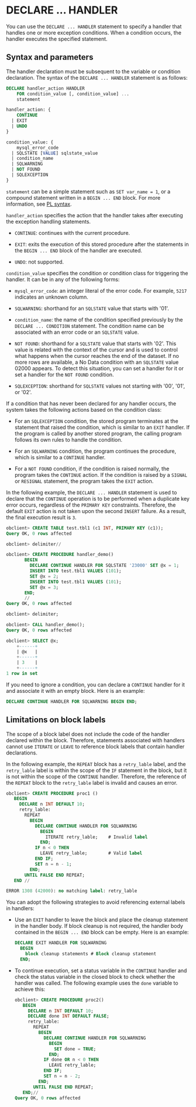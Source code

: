 # DECLARE ... HANDLER

You can use the `DECLARE ... HANDLER` statement to specify a handler that handles one or more exception conditions. When a condition occurs, the handler executes the specified statement.

## Syntax and parameters

The handler declaration must be subsequent to the variable or condition declaration. The syntax of the `DECLARE ... HANDLER` statement is as follows:

```sql
DECLARE handler_action HANDLER
    FOR condition_value [, condition_value] ...
    statement

handler_action: {
    CONTINUE
  | EXIT
  | UNDO
}

condition_value: {
    mysql_error_code
  | SQLSTATE [VALUE] sqlstate_value
  | condition_name
  | SQLWARNING
  | NOT FOUND
  | SQLEXCEPTION
}
```


`statement` can be a simple statement such as `SET var_name = 1`, or a compound statement written in a `BEGIN ... END` block. For more information, see [PL syntax](../100.basic-syntax-mysql.md).

`handler_action` specifies the action that the handler takes after executing the exception handling statements.

* `CONTINUE`: continues with the current procedure.

* `EXIT`: exits the execution of this stored procedure after the statements in the `BEGIN ... END` block of the handler are executed.

* `UNDO`: not supported.


`condition_value` specifies the condition or condition class for triggering the handler. It can be in any of the following forms:

* `mysql_error_code`: an integer literal of the error code. For example, `5217` indicates an unknown column.

* `SQLWARNING`: shorthand for an `SQLSTATE` value that starts with '01'.

* `condition_name`: the name of the condition specified previously by the `DECLARE ... CONDITION` statement. The condition name can be associated with an error code or an `SQLSTATE` value.

* `NOT FOUND`: shorthand for a `SQLSTATE` value that starts with '02'. This value is related with the context of the cursor and is used to control what happens when the cursor reaches the end of the dataset. If no more rows are available, a No Data condition with an `SQLSTATE` value 02000 appears. To detect this situation, you can set a handler for it or set a handler for the `NOT FOUND` condition.

* `SQLEXCEPTION`: shorthand for `SQLSTATE` values not starting with '00', '01', or '02'.



If a condition that has never been declared for any handler occurs, the system takes the following actions based on the condition class:

* For an `SQLEXCEPTION` condition, the stored program terminates at the statement that raised the condition, which is similar to an `EXIT` handler. If the program is called by another stored program, the calling program follows its own rules to handle the condition.

* For an `SQLWARNING` condition, the program continues the procedure, which is similar to a `CONTINUE` handler.

* For a `NOT FOUND` condition, if the condition is raised normally, the program takes the `CONTINUE` action. If the condition is raised by a `SIGNAL` or `RESIGNAL` statement, the program takes the `EXIT` action.



In the following example, the `DECLARE ... HANDLER` statement is used to declare that the `CONTINUE` operation is to be performed when a duplicate key error occurs, regardless of the `PRIMARY KEY` constraints. Therefore, the default `EXIT` action is not taken upon the second `INSERT` failure. As a result, the final execution result is `3`.

```sql
obclient> CREATE TABLE test.tbl1 (c1 INT, PRIMARY KEY (c1));
Query OK, 0 rows affected

obclient> delimiter//

obclient> CREATE PROCEDURE handler_demo()
       BEGIN
         DECLARE CONTINUE HANDLER FOR SQLSTATE '23000' SET @x = 1;
         INSERT INTO test.tbl1 VALUES (101);
         SET @x = 2;
         INSERT INTO test.tbl1 VALUES (101);
         SET @x = 3;
       END;
       //
Query OK, 0 rows affected

obclient> delimiter;

obclient> CALL handler_demo();
Query OK, 0 rows affected

obclient> SELECT @x;
    +------+
    | @x   |
    +------+
    | 3    |
    +------+
1 row in set
```


If you need to ignore a condition, you can declare a `CONTINUE` handler for it and associate it with an empty block. Here is an example:

```sql
DECLARE CONTINUE HANDLER FOR SQLWARNING BEGIN END;
```


## Limitations on block labels

The scope of a block label does not include the code of the handler declared within the block. Therefore, statements associated with handlers cannot use `ITERATE` or `LEAVE` to reference block labels that contain handler declarations.

In the following example, the `REPEAT` block has a `retry_lable` label, and the `retry_lable` label is within the scope of the `IF` statement in the block, but it is not within the scope of the `CONTINUE` handler. Therefore, the reference of the `REPEAT` block to the `retry_lable` label is invalid and causes an error.

```sql
obclient> CREATE PROCEDURE proc1 ()
   BEGIN
     DECLARE n INT DEFAULT 10;
     retry_lable:
       REPEAT
         BEGIN
           DECLARE CONTINUE HANDLER FOR SQLWARNING
             BEGIN
               ITERATE retry_lable;    # Invalid label
             END;
           IF n < 0 THEN
             LEAVE retry_lable;        # Valid label
           END IF;
           SET n = n - 1;
         END;
       UNTIL FALSE END REPEAT;
   END //

ERROR 1308 (42000): no matching label: retry_lable
```

You can adopt the following strategies to avoid referencing external labels in handlers:

* Use an `EXIT` handler to leave the block and place the cleanup statement in the handler body. If block cleanup is not required, the handler body contained in the `BEGIN ... END` block can be empty. Here is an example:

   ```sql
   DECLARE EXIT HANDLER FOR SQLWARNING
     BEGIN
       block cleanup statements # Block cleanup statement
     END;
   ```


* To continue execution, set a status variable in the `CONTINUE` handler and check the status variable in the closed block to check whether the handler was called. The following example uses the `done` variable to achieve this:

   ```sql
   obclient> CREATE PROCEDURE proc2()
      BEGIN
        DECLARE n INT DEFAULT 10;
        DECLARE done INT DEFAULT FALSE;
        retry_lable:
          REPEAT
            BEGIN
              DECLARE CONTINUE HANDLER FOR SQLWARNING
                BEGIN
                  SET done = TRUE;
                END;
              IF done OR n < 0 THEN
                LEAVE retry_lable;
              END IF;
              SET n = n - 2;
            END;
          UNTIL FALSE END REPEAT;
      END;//
   Query OK, 0 rows affected
   ```
